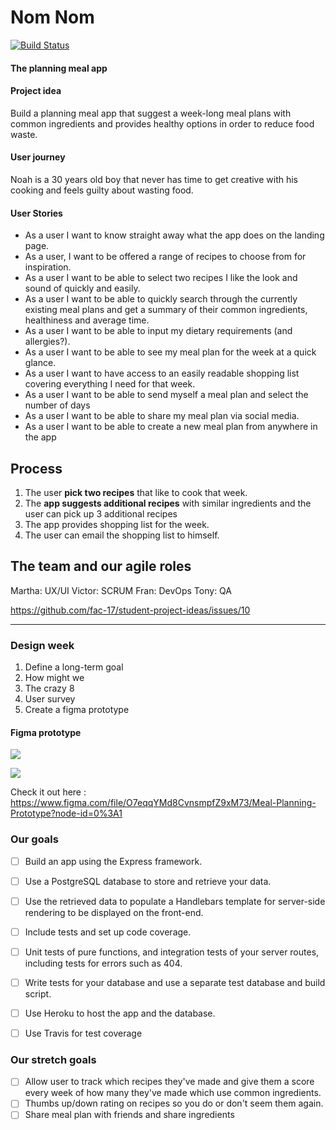 # Nom Nom

[![Build Status](https://travis-ci.org/fac-17/NomNom.svg?branch=master)](https://travis-ci.org/fac-17/NomNom)

#### The planning meal app

#### Project idea

Build a planning meal app that suggest a week-long meal plans with common ingredients and provides healthy options in order to reduce food waste.

#### User journey

Noah is a 30 years old boy that never has time to get creative with his cooking and feels guilty about wasting food.

#### User Stories

- As a user I want to know straight away what the app does on the landing page.
- As a user, I want to be offered a range of recipes to choose from for inspiration.
- As a user I want to be able to select two recipes I like the look and sound of quickly and easily.
- As a user I want to be able to quickly search through the currently existing meal plans and get a summary of their common ingredients, healthiness and average time.
- As a user I want to be able to input my dietary requirements (and allergies?).
- As a user I want to be able to see my meal plan for the week at a quick glance.
- As a user I want to have access to an easily readable shopping list covering everything I need for that week.
- As a user I want to be able to send myself a meal plan and select the number of days
- As a user I want to be able to share my meal plan via social media.
- As a user I want to be able to create a new meal plan from anywhere in the app

## Process


1. The user **pick two recipes** that like to cook that week.
2. The **app suggests additional recipes** with similar ingredients and the user can pick up 3 additional recipes 
3. The app provides shopping list for the week.
4. The user can email the shopping list to himself.

## The team and our agile roles

Martha: UX/UI
Victor: SCRUM
Fran: DevOps
Tony: QA

https://github.com/fac-17/student-project-ideas/issues/10

---
### Design week

1. Define a long-term goal
2. How might we
3. The crazy 8
4. User survey
5. Create a figma prototype 


#### Figma prototype

![](https://i.imgur.com/Sylxsks.png)


![](https://i.imgur.com/SaV41yR.png)

Check it out here :
https://www.figma.com/file/O7eqqYMd8CvnsmpfZ9xM73/Meal-Planning-Prototype?node-id=0%3A1


### Our goals 
- [ ] Build an app using the Express framework.
- [ ] Use a PostgreSQL database to store and retrieve your data.
- [ ] Use the retrieved data to populate a Handlebars template for server-side rendering to be displayed on the front-end.
- [ ] Include tests and set up code coverage.
- [ ] Unit tests of pure functions, and integration tests of your server routes, including tests for errors such as 404.
- [ ] Write tests for your database and use a separate test database and build script.
- [ ] Use Heroku to host the app and the database.
- [ ] Use Travis for test coverage 


### Our stretch goals

- [ ] Allow user to track which recipes they've made and give them a score every week of how many they've made which use common ingredients.
- [ ] Thumbs up/down rating on recipes so you do or don't seem them again.
- [ ] Share meal plan with friends and share ingredients
